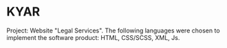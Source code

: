 # KYAR
Project: Website "Legal Services". The following languages ​​were chosen to implement the software product: HTML, CSS/SCSS, XML, Js.
